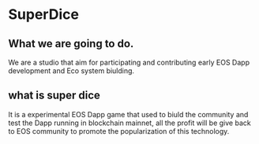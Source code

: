 # SuperDice

## What we are going to do. 
We are a studio that aim for participating and contributing early EOS Dapp development and Eco system biulding.

## what is super dice
It is a experimental EOS Dapp game that used to biuld the community and test the Dapp running in blockchain mainnet, all the profit will be give back to EOS community to promote the popularization of this technology.



